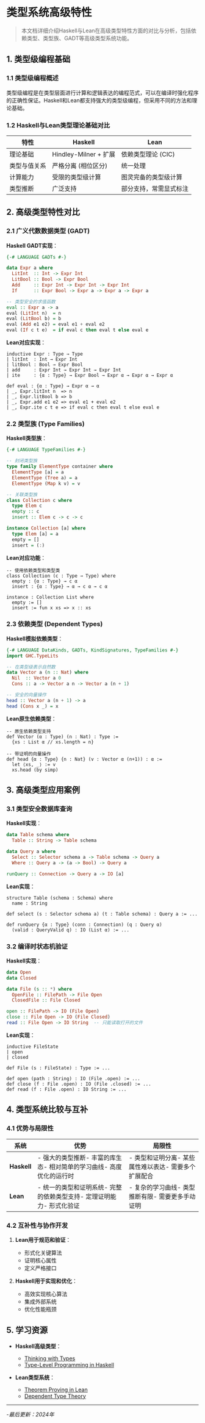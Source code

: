 # 类型系统高级特性

> 本文档详细介绍Haskell与Lean在高级类型特性方面的对比与分析，包括依赖类型、类型族、GADT等高级类型系统功能。

## 1. 类型级编程基础

### 1.1 类型级编程概述

类型级编程是在类型层面进行计算和逻辑表达的编程范式，可以在编译时强化程序的正确性保证。Haskell和Lean都支持强大的类型级编程，但采用不同的方法和理论基础。

### 1.2 Haskell与Lean类型理论基础对比

| 特性 | Haskell | Lean |
|------|---------|------|
| 理论基础 | Hindley-Milner + 扩展 | 依赖类型理论 (CIC) |
| 类型与值关系 | 严格分离 (相位区分) | 统一处理 |
| 计算能力 | 受限的类型级计算 | 图灵完备的类型级计算 |
| 类型推断 | 广泛支持 | 部分支持，常需显式标注 |

## 2. 高级类型特性对比

### 2.1 广义代数数据类型 (GADT)

**Haskell GADT实现**：

```haskell
{-# LANGUAGE GADTs #-}

data Expr a where
  LitInt  :: Int -> Expr Int
  LitBool :: Bool -> Expr Bool
  Add     :: Expr Int -> Expr Int -> Expr Int
  If      :: Expr Bool -> Expr a -> Expr a -> Expr a

-- 类型安全的求值函数
eval :: Expr a -> a
eval (LitInt n)  = n
eval (LitBool b) = b
eval (Add e1 e2) = eval e1 + eval e2
eval (If c t e)  = if eval c then eval t else eval e
```

**Lean对应实现**：

```lean
inductive Expr : Type → Type
| litInt  : Int → Expr Int
| litBool : Bool → Expr Bool
| add     : Expr Int → Expr Int → Expr Int
| ite     : {α : Type} → Expr Bool → Expr α → Expr α → Expr α

def eval : {α : Type} → Expr α → α
| _, Expr.litInt n  => n
| _, Expr.litBool b => b
| _, Expr.add e1 e2 => eval e1 + eval e2
| _, Expr.ite c t e => if eval c then eval t else eval e
```

### 2.2 类型族 (Type Families)

**Haskell类型族**：

```haskell
{-# LANGUAGE TypeFamilies #-}

-- 封闭类型族
type family ElementType container where
  ElementType [a] = a
  ElementType (Tree a) = a
  ElementType (Map k v) = v

-- 关联类型族
class Collection c where
  type Elem c
  empty :: c
  insert :: Elem c -> c -> c

instance Collection [a] where
  type Elem [a] = a
  empty = []
  insert = (:)
```

**Lean对应功能**：

```lean
-- 使用依赖类型和类型类
class Collection (c : Type → Type) where
  empty : {α : Type} → c α
  insert : {α : Type} → α → c α → c α

instance : Collection List where
  empty := []
  insert := fun x xs => x :: xs
```

### 2.3 依赖类型 (Dependent Types)

**Haskell模拟依赖类型**：

```haskell
{-# LANGUAGE DataKinds, GADTs, KindSignatures, TypeFamilies #-}
import GHC.TypeLits

-- 在类型级表示自然数
data Vector a (n :: Nat) where
  Nil  :: Vector a 0
  Cons :: a -> Vector a n -> Vector a (n + 1)

-- 安全的向量操作
head :: Vector a (n + 1) -> a
head (Cons x _) = x
```

**Lean原生依赖类型**：

```lean
-- 原生依赖类型支持
def Vector (α : Type) (n : Nat) : Type :=
  {xs : List α // xs.length = n}

-- 带证明的向量操作
def head {α : Type} {n : Nat} (v : Vector α (n+1)) : α :=
  let ⟨xs, _⟩ := v
  xs.head (by simp)
```

## 3. 高级类型应用案例

### 3.1 类型安全数据库查询

**Haskell实现**：

```haskell
data Table schema where
  Table :: String -> Table schema

data Query a where
  Select :: Selector schema a -> Table schema -> Query a
  Where :: Query a -> (a -> Bool) -> Query a

runQuery :: Connection -> Query a -> IO [a]
```

**Lean实现**：

```lean
structure Table (schema : Schema) where
  name : String

def select (s : Selector schema a) (t : Table schema) : Query a := ...

def runQuery {α : Type} (conn : Connection) (q : Query α) 
  (valid : QueryValid q) : IO (List α) := ...
```

### 3.2 编译时状态机验证

**Haskell实现**：

```haskell
data Open
data Closed

data File (s :: *) where
  OpenFile :: FilePath -> File Open
  ClosedFile :: File Closed

open :: FilePath -> IO (File Open)
close :: File Open -> IO (File Closed)
read :: File Open -> IO String  -- 只能读取打开的文件
```

**Lean实现**：

```lean
inductive FileState
| open
| closed

def File (s : FileState) : Type := ...

def open (path : String) : IO (File .open) := ...
def close (f : File .open) : IO (File .closed) := ...
def read (f : File .open) : IO String := ...
```

## 4. 类型系统比较与互补

### 4.1 优势与局限性

| 系统 | 优势 | 局限性 |
|------|------|--------|
| **Haskell** | - 强大的类型推断\- 丰富的库生态\- 相对简单的学习曲线\- 高度优化的运行时 | - 类型和证明分离\- 某些属性难以表达\- 需要多个扩展配合 |
| **Lean** | - 统一的类型和证明系统\- 完整的依赖类型支持\- 定理证明能力\- 形式化验证 | - 复杂的学习曲线\- 类型推断有限\- 需要更多手动证明 |

### 4.2 互补性与协作开发

1. **Lean用于规范和验证**：
   - 形式化关键算法
   - 证明核心属性
   - 定义严格接口

2. **Haskell用于实现和优化**：
   - 高效实现核心算法
   - 集成外部系统
   - 优化性能瓶颈

## 5. 学习资源

- **Haskell高级类型**：
  - [Thinking with Types](https://thinkingwithtypes.com/)
  - [Type-Level Programming in Haskell](https://www.schoolofhaskell.com/school/to-infinity-and-beyond/pick-of-the-week/type-level-programming)

- **Lean类型系统**：
  - [Theorem Proving in Lean](https://leanprover.github.io/theorem_proving_in_lean/)
  - [Dependent Type Theory](https://plfa.github.io/DependentTypes/)

---

-*最后更新：2024年*

